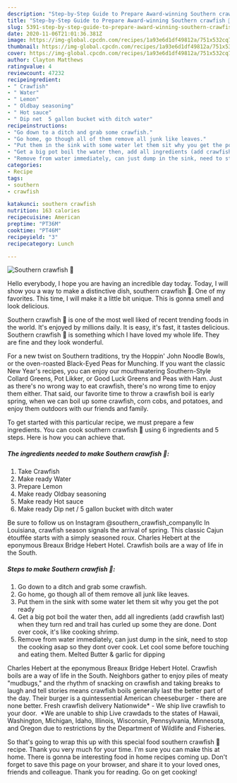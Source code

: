 ```yaml
---
description: "Step-by-Step Guide to Prepare Award-winning Southern crawfish 🦞"
title: "Step-by-Step Guide to Prepare Award-winning Southern crawfish 🦞"
slug: 5391-step-by-step-guide-to-prepare-award-winning-southern-crawfish
date: 2020-11-06T21:01:36.381Z
image: https://img-global.cpcdn.com/recipes/1a93e6d1df49812a/751x532cq70/southern-crawfish-🦞-recipe-main-photo.jpg
thumbnail: https://img-global.cpcdn.com/recipes/1a93e6d1df49812a/751x532cq70/southern-crawfish-🦞-recipe-main-photo.jpg
cover: https://img-global.cpcdn.com/recipes/1a93e6d1df49812a/751x532cq70/southern-crawfish-🦞-recipe-main-photo.jpg
author: Clayton Matthews
ratingvalue: 4
reviewcount: 47232
recipeingredient:
- " Crawfish"
- " Water"
- " Lemon"
- " Oldbay seasoning"
- " Hot sauce"
- " Dip net  5 gallon bucket with ditch water"
recipeinstructions:
- "Go down to a ditch and grab some crawfish."
- "Go home, go though all of them remove all junk like leaves."
- "Put them in the sink with some water let them sit why you get the pot ready"
- "Get a big pot boil the water then, add all ingredients (add crawfish last) when they turn red and trail has curled up some they are done. Dont over cook, it&#39;s like cooking shrimp."
- "Remove from water immediately, can just dump in the sink, need to stop the cooking asap so they dont over cook. Let cool some before touching and eating them. Melted Butter &amp; garlic for dipping"
categories:
- Recipe
tags:
- southern
- crawfish

katakunci: southern crawfish 
nutrition: 163 calories
recipecuisine: American
preptime: "PT36M"
cooktime: "PT46M"
recipeyield: "3"
recipecategory: Lunch

---
```



![Southern crawfish 🦞](https://img-global.cpcdn.com/recipes/1a93e6d1df49812a/751x532cq70/southern-crawfish-🦞-recipe-main-photo.jpg)

Hello everybody, I hope you are having an incredible day today. Today, I will show you a way to make a distinctive dish, southern crawfish 🦞. One of my favorites. This time, I will make it a little bit unique. This is gonna smell and look delicious.

Southern crawfish 🦞 is one of the most well liked of recent trending foods in the world. It's enjoyed by millions daily. It is easy, it's fast, it tastes delicious. Southern crawfish 🦞 is something which I have loved my whole life. They are fine and they look wonderful.

For a new twist on Southern traditions, try the Hoppin&#39; John Noodle Bowls, or the oven-roasted Black-Eyed Peas for Munching. If you want the classic New Year&#39;s recipes, you can enjoy our mouthwatering Southern-Style Collard Greens, Pot Likker, or Good Luck Greens and Peas with Ham. Just as there&#39;s no wrong way to eat crawfish, there&#39;s no wrong time to enjoy them either. That said, our favorite time to throw a crawfish boil is early spring, when we can boil up some crawfish, corn cobs, and potatoes, and enjoy them outdoors with our friends and family.


To get started with this particular recipe, we must prepare a few ingredients. You can cook southern crawfish 🦞 using 6 ingredients and 5 steps. Here is how you can achieve that.

<!--inarticleads1-->

##### The ingredients needed to make Southern crawfish 🦞:

1. Take  Crawfish
1. Make ready  Water
1. Prepare  Lemon
1. Make ready  Oldbay seasoning
1. Make ready  Hot sauce
1. Make ready  Dip net / 5 gallon bucket with ditch water


Be sure to follow us on Instagram @southern_crawfish_companyllc In Louisiana, crawfish season signals the arrival of spring. This classic Cajun étouffée starts with a simply seasoned roux. Charles Hebert at the eponymous Breaux Bridge Hebert Hotel. Crawfish boils are a way of life in the South. 

<!--inarticleads2-->

##### Steps to make Southern crawfish 🦞:

1. Go down to a ditch and grab some crawfish.
1. Go home, go though all of them remove all junk like leaves.
1. Put them in the sink with some water let them sit why you get the pot ready
1. Get a big pot boil the water then, add all ingredients (add crawfish last) when they turn red and trail has curled up some they are done. Dont over cook, it&#39;s like cooking shrimp.
1. Remove from water immediately, can just dump in the sink, need to stop the cooking asap so they dont over cook. Let cool some before touching and eating them. Melted Butter &amp; garlic for dipping


Charles Hebert at the eponymous Breaux Bridge Hebert Hotel. Crawfish boils are a way of life in the South. Neighbors gather to enjoy piles of meaty &#34;mudbugs,&#34; and the rhythm of snacking on crawfish and taking breaks to laugh and tell stories means crawfish boils generally last the better part of the day. Their burger is a quintessential American cheeseburger - there are none better. Fresh crawfish delivery Nationwide* - We ship live crawfish to your door. ﻿ *We are unable to ship Live crawdads to the states of Hawaii, Washington, Michigan, Idaho, Illinois, Wisconsin, Pennsylvania, Minnesota, and Oregon due to restrictions by the Department of Wildlife and Fisheries. 

So that's going to wrap this up with this special food southern crawfish 🦞 recipe. Thank you very much for your time. I'm sure you can make this at home. There is gonna be interesting food in home recipes coming up. Don't forget to save this page on your browser, and share it to your loved ones, friends and colleague. Thank you for reading. Go on get cooking!
